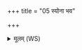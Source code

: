 +++
title = "05 स्योना भव"

+++
<details><summary>मूलम् (WS)</summary>

स्योना भव श्वसुरेभ्यः स्योना पत्ये गृहेभ्यः ।  
स्योनास्यै सर्वस्यै दृशे स्योना पुष्टायैषां भव ॥ ७ ॥
</details>